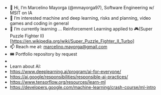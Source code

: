 - 👋 Hi, I’m Marcelino Mayorga (@mmayorga97), Software Engineering w/ MSIT on IA
- 👀 I’m interested machine and deep learning, risks and planning, video games and coding in general
- 🌱 I’m currently learning ... Reinforcement Learning applied to 🎮(Super Puzzle Fighter II)[https://en.wikipedia.org/wiki/Super_Puzzle_Fighter_II_Turbo]
- 📫 Reach me at: marcelino.mayorga@gmail.com
- 🎟️ Portfolio repository by request
- 
- Learn about AI:
-   https://www.deeplearning.ai/program/ai-for-everyone/
-   https://ai.google/responsibilities/responsible-ai-practices/
-   https://www.tensorflow.org/resources/learn-ml
-   https://developers.google.com/machine-learning/crash-course/ml-intro

<!---
mmayorga97/mmayorga97 is a ✨ special ✨ repository because its `README.md` (this file) appears on your GitHub profile.
You can click the Preview link to take a look at your changes.
--->
